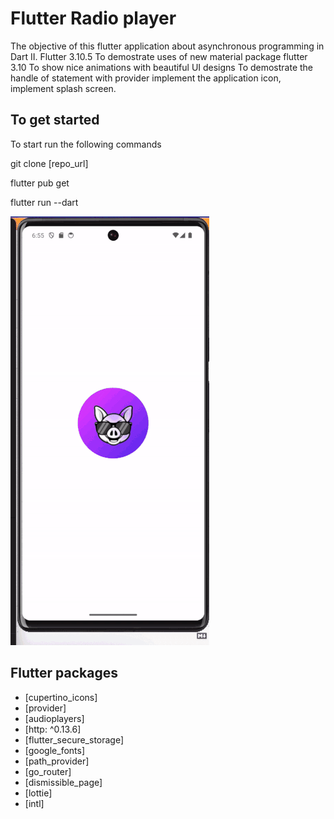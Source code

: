 # Flutter Radio player

The objective of this flutter application about asynchronous programming in Dart II. Flutter 3.10.5
To demostrate uses of new material package flutter 3.10
To show nice animations with beautiful UI designs
To demostrate the handle of statement with provider
implement the application icon,
implement splash screen.

## To get started 
To start run the following commands 

git clone [repo_url]

flutter pub get

flutter run --dart


![](assets/radio_player2.gif)

## Flutter packages
- [cupertino_icons]
- [provider]
- [audioplayers]
- [http: ^0.13.6]
- [flutter_secure_storage] 
- [google_fonts]
- [path_provider]
- [go_router]
- [dismissible_page]
- [lottie]
- [intl]
